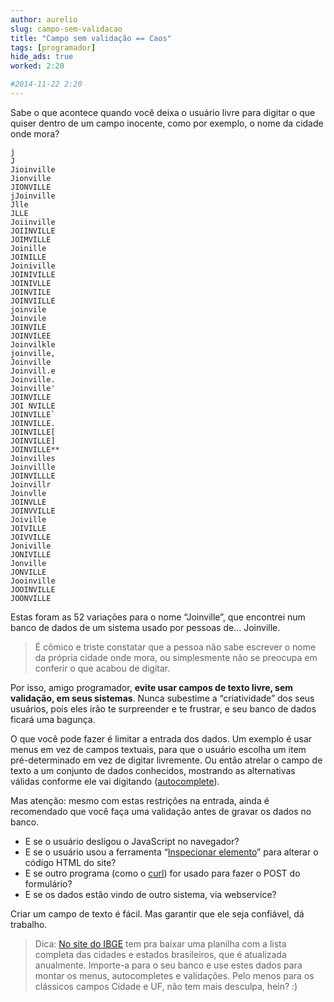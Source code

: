 ```yaml
---
author: aurelio
slug: campo-sem-validacao
title: "Campo sem validação == Caos"
tags: [programador]
hide_ads: true
worked: 2:20

#2014-11-22 2:20
---
```


Sabe o que acontece quando você deixa o usuário livre para digitar o que quiser dentro de um campo inocente, como por exemplo, o nome da cidade onde mora?

```
j
J
Jioinville
Jionville
JIONVILLE
jJoinville
Jlle
JLLE
Joiinville
JOIINVILLE
JOIMVILLE
Joinille
JOINILLE
Joiniville
JOINIVILLE
JOINIVLLE
JOINVIILE
JOINVIILLE
joinvile
Joinvile
JOINVILE
JOINVILEE
Joinvilkle
joinville,
Joinville
Joinvill.e
Joinville.
Joinville'
JOINVILLE
JOI NVILLE
JOINVILLE`
JOINVILLE.
JOINVILLE[
JOINVILLE]
JOINVILLE**
Joinvilles
Joinvillle
JOINVILLLE
Joinvillr
Joinvlle
JOINVLLE
JOINVVILLE
Joiville
JOIVILLE
JOIVVILLE
Joniville
JONIVILLE
Jonville
JONVILLE
Jooinville
JOOINVILLE
JOONVILLE
```

Estas foram as 52 variações para o nome “Joinville”, que encontrei num banco de dados de um sistema usado por pessoas de… Joinville.

> É cômico e triste constatar que a pessoa não sabe escrever o nome da própria cidade onde mora, ou simplesmente não se preocupa em conferir o que acabou de digitar.

Por isso, amigo programador, **evite usar campos de texto livre, sem validação, em seus sistemas**. Nunca subestime a “criatividade” dos seus usuários, pois eles irão te surpreender e te frustrar, e seu banco de dados ficará uma bagunça.

O que você pode fazer é limitar a entrada dos dados. Um exemplo é usar menus em vez de campos textuais, para que o usuário escolha um item pré-determinado em vez de digitar livremente. Ou então atrelar o campo de texto a um conjunto de dados conhecidos, mostrando as alternativas válidas conforme ele vai digitando ([autocomplete](http://en.wikipedia.org/wiki/Autocomplete)).

Mas atenção: mesmo com estas restrições na entrada, ainda é recomendado que você faça uma validação antes de gravar os dados no banco.

* E se o usuário desligou o JavaScript no navegador?
* E se o usuário usou a ferramenta “[Inspecionar elemento](https://developer.chrome.com/devtools)” para alterar o código HTML do site?
* E se outro programa (como o [curl](http://curl.haxx.se/)) for usado para fazer o POST do formulário?
* E se os dados estão vindo de outro sistema, via webservice?

Criar um campo de texto é fácil. Mas garantir que ele seja confiável, dá trabalho.

> Dica: [No site do IBGE](http://concla.ibge.gov.br/classificacoes/por-tema/codigo-de-areas) tem pra baixar uma planilha com a lista completa das cidades e estados brasileiros, que é atualizada anualmente. Importe-a para o seu banco e use estes dados para montar os menus, autocompletes e validações. Pelo menos para os clássicos campos Cidade e UF, não tem mais desculpa, hein? :)
